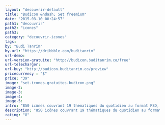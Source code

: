 ```yaml
---
layout: "decouvrir-default"
title: "Budicon &ndash; Set freemium"
date: "2015-08-10 00:24:57"
path1: "decouvrir"
path2: "icones"
path3:
category: "decouvrir-icones"
tags:
by: "Budi Tanrim"
by-url: "https://dribbble.com/buditanrim"
url-demo:
url-version-gratuite: "http://budicon.buditanrim.co/free"
url-telecharger:
url-buy: "http://budicon.buditanrim.co/preview"
pricecurrency : "$"
price: "39"
image: "set-icones-gratuites-budicon.png"
image-2:
image-3:
image-4:
image-5:
intro: "850 icônes couvrant 19 thématiques du quotidien au format PSD, AI, EPS, PNG &amp; SVG. 5 tailles d'icônes sont proposées avec 2 modèles de graisse: style de ligne normal (dim. 16px, 32px et 64px) - Style de ligne fin (dim. 25px et 50px). Vous pouvez télécharger un échantillon gratuitement sur le site."
description: "850 icônes couvrant 19 thématiques du quotidien au format PSD, AI, EPS, PNG &amp; SVG."
rating: "8"
---
```

